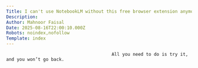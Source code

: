 ```yaml
---
Title: I can't use NotebookLM without this free browser extension anymore
Description: 
Author: Mahnoor Faisal
Date: 2025-08-16T22:00:10.000Z
Robots: noindex,nofollow
Template: index
---
```


                                            All you need to do is try it, and you won’t go back.
                                        